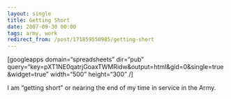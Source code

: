 ```yaml
---
layout: single
title: Getting Short
date: 2007-09-30 00:00
tags: army, work
redirect_from: /post/171859550985/getting-short
---
```

[googleapps domain=&ldquo;spreadsheets&rdquo; dir=&ldquo;pub&rdquo; query=&ldquo;key=pXT1NE0qatrjGoaxTWMRidw&amp;output=html&amp;gid=0&amp;single=true&amp;widget=true&rdquo; width=&ldquo;500&rdquo; height=&ldquo;300&rdquo; /]

I am &ldquo;getting short&rdquo; or nearing the end of my time in service in the Army.
